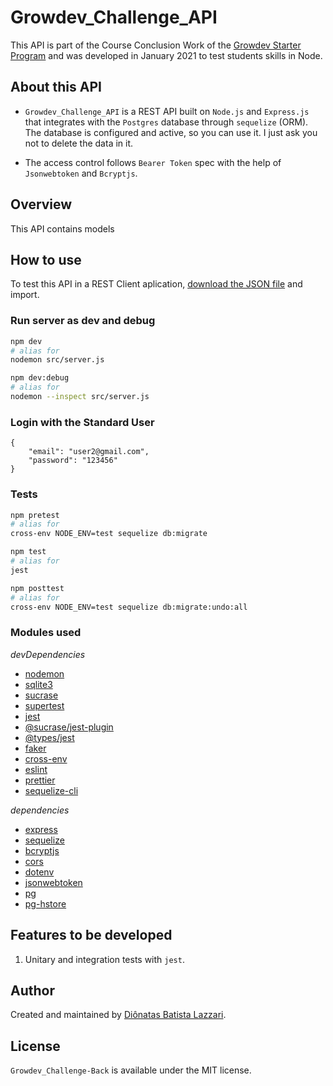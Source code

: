 # Growdev_Challenge_API

This API is part of the Course Conclusion Work of the [Growdev Starter Program](https://www.dropbox.com/s/qea757td5p7zust/certificado.pdf?dl=0) and was developed in January 2021 to test students skills in Node.

## About this API

* `Growdev_Challenge_API` is a REST API built on `Node.js` and `Express.js` that integrates with the `Postgres` database through `sequelize` (ORM). The database is configured and active, so you can use it. I just ask you not to delete the data in it.

* The access control follows `Bearer Token` spec with the help of `Jsonwebtoken` and `Bcryptjs`.

## Overview

This API contains models

## How to use

To test this API in a REST Client aplication, [download the JSON file](https://www.dropbox.com/s/aiqlov2c5629fd4/Desafio-FullStack-Growdev-BACK.postman_collection.json?dl=0) and import.

### Run server as **dev** and **debug**

```sh
npm dev
# alias for
nodemon src/server.js

npm dev:debug
# alias for
nodemon --inspect src/server.js
```

### Login with the Standard User
```
{
    "email": "user2@gmail.com",
    "password": "123456"
}
```

### Tests
```sh
npm pretest
# alias for
cross-env NODE_ENV=test sequelize db:migrate

npm test
# alias for
jest

npm posttest
# alias for
cross-env NODE_ENV=test sequelize db:migrate:undo:all
```

### Modules used

*devDependencies*

* [nodemon](https://www.npmjs.com/package/nodemon)
* [sqlite3](https://www.npmjs.com/package/sqlite3)
* [sucrase](https://www.npmjs.com/package/sucrase)
* [supertest](https://www.npmjs.com/package/supertest)
* [jest](https://www.npmjs.com/package/jest)
* [@sucrase/jest-plugin](https://www.npmjs.com/package/@sucrase/jest-plugin)
* [@types/jest](https://www.npmjs.com/package/@types/jest)
* [faker](https://www.npmjs.com/package/faker)
* [cross-env](https://www.npmjs.com/package/cross-env)
* [eslint](https://www.npmjs.com/package/eslint)
* [prettier](https://www.npmjs.com/package/prettier)
* [sequelize-cli](https://www.npmjs.com/package/sequelize-cli)

*dependencies*

* [express](https://www.npmjs.com/package/express)
* [sequelize](https://www.npmjs.com/package/sequelize)
* [bcryptjs](https://www.npmjs.com/package/bcryptjs)
* [cors](https://www.npmjs.com/package/cors)
* [dotenv](https://www.npmjs.com/package/dotenv)
* [jsonwebtoken](https://www.npmjs.com/package/jsonwebtoken)
* [pg](https://www.npmjs.com/package/pg)
* [pg-hstore](https://www.npmjs.com/package/pg-hstore)

## Features to be developed

1. Unitary and integration tests with `jest`.

## Author

Created and maintained by [Diônatas Batista Lazzari](https://www.linkedin.com/in/dionatas-lazzari-dev/).

## License

`Growdev_Challenge-Back` is available under the MIT license.
